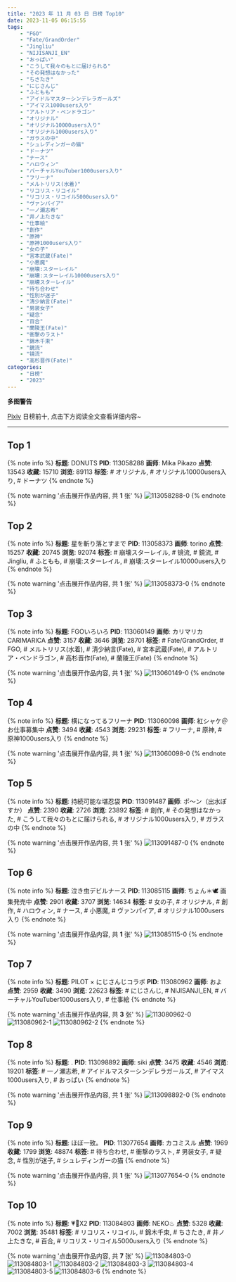 ```yaml
---
title: "2023 年 11 月 03 日 日榜 Top10"
date: 2023-11-05 06:15:55
tags:
    - "FGO"
    - "Fate/GrandOrder"
    - "Jingliu"
    - "NIJISANJI_EN"
    - "おっぱい"
    - "こうして我々のもとに届けられる"
    - "その発想はなかった"
    - "ちさたき"
    - "にじさんじ"
    - "ふともも"
    - "アイドルマスターシンデレラガールズ"
    - "アイマス1000users入り"
    - "アルトリア・ペンドラゴン"
    - "オリジナル"
    - "オリジナル10000users入り"
    - "オリジナル1000users入り"
    - "ガラスの中"
    - "シュレディンガーの猫"
    - "ドーナツ"
    - "ナース"
    - "ハロウィン"
    - "バーチャルYouTuber1000users入り"
    - "フリーナ"
    - "メルトリリス(水着)"
    - "リコリス・リコイル"
    - "リコリス・リコイル5000users入り"
    - "ヴァンパイア"
    - "一ノ瀬志希"
    - "井ノ上たきな"
    - "仕事絵"
    - "創作"
    - "原神"
    - "原神1000users入り"
    - "女の子"
    - "宮本武蔵(Fate)"
    - "小悪魔"
    - "崩壊:スターレイル"
    - "崩壊:スターレイル10000users入り"
    - "崩壊スターレイル"
    - "待ち合わせ"
    - "性別が迷子"
    - "清少納言(Fate)"
    - "男装女子"
    - "疑念"
    - "百合"
    - "蘭陵王(Fate)"
    - "衝撃のラスト"
    - "錦木千束"
    - "鏡流"
    - "镜流"
    - "高杉晋作(Fate)"
categories:
    - "日榜"
    - "2023"
---
```


<i class="fa fa-triangle-exclamation"></i>**多图警告**<i class="fa fa-triangle-exclamation"></i>

[Pixiv](https://www.pixiv.net/) 日榜前十, 点击下方阅读全文查看详细内容~

<!-- more -->

---

## Top 1

{% note info %}
**标题**: DONUTS
**PID**: 113058288 **画师**: Mika Pikazo
**点赞**: 13543 **收藏**: 15710 **浏览**: 89113
**标签**: # オリジナル, # オリジナル10000users入り, # ドーナツ
{% endnote %}

{% note warning '点击展开作品内容, 共 **1** 张' %}
![113058288-0](https://i.pixiv.re/img-original/img/2023/11/02/00/00/01/113058288_p0.png)
{% endnote %}

## Top 2

{% note info %}
**标题**: 星を斬り落とすまで
**PID**: 113058373 **画师**: torino
**点赞**: 15257 **收藏**: 20745 **浏览**: 92074
**标签**: # 崩壊スターレイル, # 镜流, # 鏡流, # Jingliu, # ふともも, # 崩壊:スターレイル, # 崩壊:スターレイル10000users入り
{% endnote %}

{% note warning '点击展开作品内容, 共 **1** 张' %}
![113058373-0](https://i.pixiv.re/img-original/img/2023/11/02/00/00/18/113058373_p0.jpg)
{% endnote %}

## Top 3

{% note info %}
**标题**: FGOいろいろ
**PID**: 113060149 **画师**: カリマリカCARIMARICA
**点赞**: 3157 **收藏**: 3646 **浏览**: 28701
**标签**: # Fate/GrandOrder, # FGO, # メルトリリス(水着), # 清少納言(Fate), # 宮本武蔵(Fate), # アルトリア・ペンドラゴン, # 高杉晋作(Fate), # 蘭陵王(Fate)
{% endnote %}

{% note warning '点击展开作品内容, 共 **1** 张' %}
![113060149-0](https://i.pixiv.re/img-original/img/2023/11/02/00/52/48/113060149_p0.png)
{% endnote %}

## Top 4

{% note info %}
**标题**: 横になってるフリーナ
**PID**: 113060098 **画师**: 紅シャケ＠お仕事募集中
**点赞**: 3494 **收藏**: 4543 **浏览**: 29231
**标签**: # フリーナ, # 原神, # 原神1000users入り
{% endnote %}

{% note warning '点击展开作品内容, 共 **1** 张' %}
![113060098-0](https://i.pixiv.re/img-original/img/2023/11/02/00/50/54/113060098_p0.jpg)
{% endnote %}

## Top 5

{% note info %}
**标题**: 持続可能な堪忍袋
**PID**: 113091487 **画师**: ポ～ン（出水ぽすか）
**点赞**: 2390 **收藏**: 2726 **浏览**: 23892
**标签**: # 創作, # その発想はなかった, # こうして我々のもとに届けられる, # オリジナル1000users入り, # ガラスの中
{% endnote %}

{% note warning '点击展开作品内容, 共 **1** 张' %}
![113091487-0](https://i.pixiv.re/img-original/img/2023/11/03/07/30/00/113091487_p0.jpg)
{% endnote %}

## Top 6

{% note info %}
**标题**: 泣き虫デビルナース
**PID**: 113085115 **画师**: ちょん＊🕊 画集発売中
**点赞**: 2901 **收藏**: 3707 **浏览**: 14634
**标签**: # 女の子, # オリジナル, # 創作, # ハロウィン, # ナース, # 小悪魔, # ヴァンパイア, # オリジナル1000users入り
{% endnote %}

{% note warning '点击展开作品内容, 共 **1** 张' %}
![113085115-0](https://i.pixiv.re/img-original/img/2023/11/03/00/54/56/113085115_p0.png)
{% endnote %}

## Top 7

{% note info %}
**标题**: PILOT × にじさんじコラボ
**PID**: 113080962 **画师**: およ
**点赞**: 2959 **收藏**: 3490 **浏览**: 22623
**标签**: # にじさんじ, # NIJISANJI_EN, # バーチャルYouTuber1000users入り, # 仕事絵
{% endnote %}

{% note warning '点击展开作品内容, 共 **3** 张' %}
![113080962-0](https://i.pixiv.re/img-original/img/2023/11/02/22/04/28/113080962_p0.jpg)
![113080962-1](https://i.pixiv.re/img-original/img/2023/11/02/22/04/28/113080962_p1.jpg)
![113080962-2](https://i.pixiv.re/img-original/img/2023/11/02/22/04/28/113080962_p2.jpg)
{% endnote %}

## Top 8

{% note info %}
**标题**: .
**PID**: 113098892 **画师**: siki
**点赞**: 3475 **收藏**: 4546 **浏览**: 19201
**标签**: # 一ノ瀬志希, # アイドルマスターシンデレラガールズ, # アイマス1000users入り, # おっぱい
{% endnote %}

{% note warning '点击展开作品内容, 共 **1** 张' %}
![113098892-0](https://i.pixiv.re/img-original/img/2023/11/03/14/59/15/113098892_p0.jpg)
{% endnote %}

## Top 9

{% note info %}
**标题**: ほぼ一致。
**PID**: 113077654 **画师**: カコミスル
**点赞**: 1969 **收藏**: 1799 **浏览**: 48874
**标签**: # 待ち合わせ, # 衝撃のラスト, # 男装女子, # 疑念, # 性別が迷子, # シュレディンガーの猫
{% endnote %}

{% note warning '点击展开作品内容, 共 **1** 张' %}
![113077654-0](https://i.pixiv.re/img-original/img/2023/11/02/20/53/05/113077654_p0.jpg)
{% endnote %}

## Top 10

{% note info %}
**标题**: 💗💙X2
**PID**: 113084803 **画师**: NEKO♨
**点赞**: 5328 **收藏**: 7002 **浏览**: 35481
**标签**: # リコリス・リコイル, # 錦木千束, # ちさたき, # 井ノ上たきな, # 百合, # リコリス・リコイル5000users入り
{% endnote %}

{% note warning '点击展开作品内容, 共 **7** 张' %}
![113084803-0](https://i.pixiv.re/img-original/img/2023/11/03/00/01/42/113084803_p0.jpg)
![113084803-1](https://i.pixiv.re/img-original/img/2023/11/03/00/01/42/113084803_p1.jpg)
![113084803-2](https://i.pixiv.re/img-original/img/2023/11/03/00/01/42/113084803_p2.jpg)
![113084803-3](https://i.pixiv.re/img-original/img/2023/11/03/00/01/42/113084803_p3.jpg)
![113084803-4](https://i.pixiv.re/img-original/img/2023/11/03/00/01/42/113084803_p4.jpg)
![113084803-5](https://i.pixiv.re/img-original/img/2023/11/03/00/01/42/113084803_p5.jpg)
![113084803-6](https://i.pixiv.re/img-original/img/2023/11/03/00/01/42/113084803_p6.jpg)
{% endnote %}
